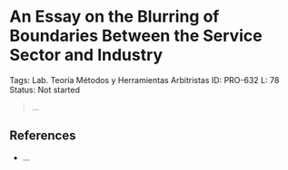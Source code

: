 # An Essay on the Blurring of Boundaries Between the Service Sector and Industry

Tags: Lab. Teoría Métodos y Herramientas Arbitristas
ID: PRO-632
L: 78
Status: Not started

> …
> 

## References

- …